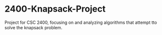 # 2400-Knapsack-Project
Project for CSC 2400, focusing on and analyzing algorithms that attempt tto solve the knapsack problem.
